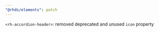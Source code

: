```yaml
---
"@rhds/elements": patch
---
```


`<rh-accordion-header>`: removed deprecated and unused `icon` property
